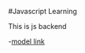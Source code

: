 #Javascript Learning

This is js backend

-[model link](https://app.eraser.io/workspace/YtPqZ1VogxGy1jzIDkzj)